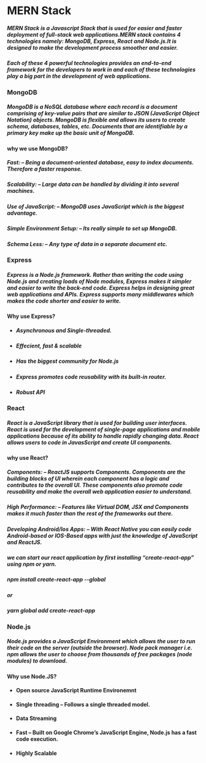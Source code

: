 # MERN Stack
##### MERN Stack is a Javascript Stack that is used for easier and faster deployment of full-stack web applications.MERN stack contains 4 technologies namely: **MongoDB**, **Express**, **React** and **Node.js**.It is designed to make the development process smoother and easier.

##### Each of these 4 powerful technologies provides an end-to-end framework for the developers to work in and each of these technologies play a big part in the development of web applications.


### MongoDB
##### MongoDB is a NoSQL database where each record is a document comprising of key-value pairs that are similar to JSON (JavaScript Object Notation) objects. MongoDB is flexible and allows its users to create schema, databases, tables, etc. Documents that are identifiable by a primary key make up the basic unit of MongoDB.
#### why we use MongoDB?
##### **Fast: –** Being a document-oriented database, easy to index documents. Therefore a faster response.

##### **Scalability: –** Large data can be handled by dividing it into several machines.
##### **Use of JavaScript: –** MongoDB uses JavaScript which is the biggest advantage.
##### **Simple Environment Setup: –** Its really simple to set up MongoDB.
##### **Schema Less: –** Any type of data in a separate document **etc**.

### Express

##### Express is a **Node.js** framework. Rather than writing the code using Node.js and creating loads of Node modules, Express makes it simpler and easier to write the back-end code. Express helps in designing great web applications and APIs. Express supports many middlewares which makes the code shorter and easier to write.
#### Why use Express?

 - #####  Asynchronous and Single-threaded.
 - ##### Effecient, fast & scalable
 - ##### Has the biggest community for Node.js
 - ##### Express promotes code reusability with its built-in router.
 - ##### Robust API
### React
##### React is a JavaScript library that is used for building user interfaces. React is used for the development of single-page applications and mobile applications because of its ability to handle rapidly changing data. React allows users to code in JavasScript and create UI components.

#### why use React?
##### **Components: –** ReactJS supports Components. Components are the building blocks of UI wherein each component has a logic and contributes to the overall UI. These components also promote code reusability and make the overall web application easier to understand.
##### **High Performance: –** Features like Virtual DOM, JSX and Components makes it much faster than the rest of the frameworks out there.
##### **Developing Android/Ios Apps: –** With React Native you can easily code Android-based or IOS-Based apps with just the knowledge of JavaScript and ReactJS.

##### we can start our react application by first installing “create-react-app” using npm or yarn.

##### npm install create-react-app --global
##### **or**
##### yarn global add create-react-app

### Node.js
##### Node.js provides a JavaScript Environment which allows the user to run their code on the server (outside the browser). Node pack manager i.e. npm allows the user to choose from thousands of free packages (node modules) to download.
#### Why use Node.JS?
- #### Open source JavaScript Runtime Environemnt
- #### Single threading – Follows a single threaded model.
- #### Data Streaming
- #### Fast – Built on Google Chrome’s JavaScript Engine, Node.js has a fast code execution.
- #### Highly Scalable

